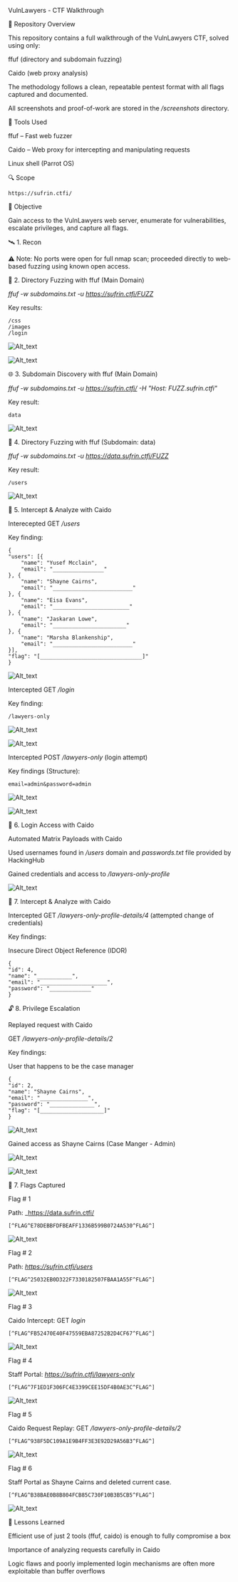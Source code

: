 VulnLawyers - CTF Walkthrough

📁 Repository Overview

  This repository contains a full walkthrough of the VulnLawyers CTF, solved using only:

  ffuf (directory and subdomain fuzzing)

  Caido (web proxy analysis)

  The methodology follows a clean, repeatable pentest format with all flags captured and documented.

  All screenshots and proof-of-work are stored in the _/screenshots_ directory.

🔧 Tools Used

  ffuf – Fast web fuzzer

  Caido – Web proxy for intercepting and manipulating requests

  Linux shell (Parrot OS)

🔍 Scope

    https://sufrin.ctfi/

🧠 Objective

  Gain access to the VulnLawyers web server, enumerate for vulnerabilities, escalate privileges, and capture all flags.

🛰️ 1. Recon

⚠️ Note: No ports were open for full nmap scan; proceeded directly to web-based fuzzing using known open access.

📂 2. Directory Fuzzing with ffuf (Main Domain)

  _ffuf -w subdomains.txt -u https://sufrin.ctfi/FUZZ_

  Key results:

    /css
    /images
    /login

  ![Alt_text](https://github.com/0xDarkwaveSiren/Vulnlawyers_0xWalkthrough/blob/main/Screenshots/ffuf1.png?raw=true)

  ![Alt_text](https://github.com/0xDarkwaveSiren/Vulnlawyers_0xWalkthrough/blob/main/Screenshots/loginpage.png?raw=true)

🌐 3. Subdomain Discovery with ffuf (Main Domain)

  _ffuf -w subdomains.txt -u https://sufrin.ctfi/ -H "Host: FUZZ.sufrin.ctfi"_

  Key result:

    data

  ![Alt_text](https://github.com/0xDarkwaveSiren/Vulnlawyers_0xWalkthrough/blob/main/Screenshots/ffuf2.png?raw=true)

📂 4. Directory Fuzzing with ffuf (Subdomain: data)

  _ffuf -w subdomains.txt -u https://data.sufrin.ctfi/FUZZ_

  Key result:

    /users

  ![Alt_text](https://github.com/0xDarkwaveSiren/Vulnlawyers_0xWalkthrough/blob/main/Screenshots/ffuf3.png?raw=true)

🔐 5. Intercept & Analyze with Caido

  Interecepted GET _/users_

  Key finding:

    {
    "users": [{
        "name": "Yusef Mcclain",
        "email": "________________"
    }, {
        "name": "Shayne Cairns",
        "email": "_________________________"
    }, {
        "name": "Eisa Evans",
        "email": "________________________"
    }, {
        "name": "Jaskaran Lowe",
        "email": "_______________________"
    }, {
        "name": "Marsha Blankenship",
        "email": "_________________________"
    }],
    "flag": "[________________________________]"
    }

  ![Alt_text](https://github.com/0xDarkwaveSiren/Vulnlawyers_0xWalkthrough/blob/main/Screenshots/users.png?raw=true)

  Intercepted GET _/login_

  Key finding:

    /lawyers-only

  ![Alt_text](https://github.com/0xDarkwaveSiren/Vulnlawyers_0xWalkthrough/blob/main/Screenshots/login.png?raw=true)

  ![Alt_text](https://github.com/0xDarkwaveSiren/Vulnlawyers_0xWalkthrough/blob/main/Screenshots/lawyers-onlypage.png?raw=true)

  Intercepted POST _/lawyers-only_ (login attempt)

  Key findings (Structure):

    email=admin&password=admin

  ![Alt_text](https://github.com/0xDarkwaveSiren/Vulnlawyers_0xWalkthrough/blob/main/Screenshots/lawyers-only-login-attempt.png?raw=true)

  ![Alt_text](https://github.com/0xDarkwaveSiren/Vulnlawyers_0xWalkthrough/blob/main/Screenshots/lawyers-only.png?raw=true)

🔑 6. Login Access with Caido

  Automated Matrix Payloads with Caido

  Used usernames found in _/users_ domain and _passwords.txt_ file provided by HackingHub

  Gained credentials and access to _/lawyers-only-profile_

  ![Alt_text](https://github.com/0xDarkwaveSiren/Vulnlawyers_0xWalkthrough/blob/main/Screenshots/loginaccess.png?raw=true)

🔐 7. Intercept & Analyze with Caido

Intercepted GET _/lawyers-only-profile-details/4_ (attempted change of credentials)

  Key findings: 

  Insecure Direct Object Reference (IDOR)

    {
    "id": 4,
    "name": "___________",
    "email": "_____________________",
    "password": "_____________"
    }

🔓 8. Privilege Escalation 

  Replayed request with Caido

  GET _/lawyers-only-profile-details/2_

  Key findings:

  User that happens to be the case manager

    {
    "id": 2,
    "name": "Shayne Cairns",
    "email": "_______________",
    "password": "______________",
    "flag": "[____________________]"
    }

  ![Alt_text](https://github.com/0xDarkwaveSiren/Vulnlawyers_0xWalkthrough/blob/main/Screenshots/lawyers-only-profile-details2.png?raw=true)

  Gained access as Shayne Cairns (Case Manger - Admin)

  ![Alt_text](https://github.com/0xDarkwaveSiren/Vulnlawyers_0xWalkthrough/blob/main/Screenshots/access-as-manager.png?raw=true)

  ![Alt_text](https://github.com/0xDarkwaveSiren/Vulnlawyers_0xWalkthrough/blob/main/Screenshots/deletedcase.png?raw=true)

🏁 7. Flags Captured

Flag # 1

  Path: _https://data.sufrin.ctfi/

    [^FLAG^E78DEBBFDFBEAFF1336B599B0724A530^FLAG^]

  ![Alt_text](https://github.com/0xDarkwaveSiren/Vulnlawyers_0xWalkthrough/blob/main/Screenshots/data.png?raw=true)

Flag # 2

  Path: _https://sufrin.ctfi/users_

    [^FLAG^25032EB0D322F7330182507FBAA1A55F^FLAG^]

  ![Alt_text](https://github.com/0xDarkwaveSiren/Vulnlawyers_0xWalkthrough/blob/main/Screenshots/users.png?raw=true)

Flag # 3

  Caido Intercept: GET _login_

    [^FLAG^FB52470E40F47559EBA87252B2D4CF67^FLAG^]

  ![Alt_text](https://github.com/0xDarkwaveSiren/Vulnlawyers_0xWalkthrough/blob/main/Screenshots/login.png?raw=true)

Flag # 4

  Staff Portal: _https://sufrin.ctfi/lawyers-only_

    [^FLAG^7F1ED1F306FC4E3399CEE15DF4B0AE3C^FLAG^]

  ![Alt_text](https://github.com/0xDarkwaveSiren/Vulnlawyers_0xWalkthrough/blob/main/Screenshots/loginaccess.png?raw=true)

Flag # 5

  Caido Request Replay: GET _/lawyers-only-profile-details/2_

    [^FLAG^938F5DC109A1E9B4FF3E3E92D29A56B3^FLAG^]

  ![Alt_text](https://github.com/0xDarkwaveSiren/Vulnlawyers_0xWalkthrough/blob/main/Screenshots/lawyers-only-profile-details2.png?raw=true)
  
Flag # 6

  Staff Portal as Shayne Cairns and deleted current case.

    [^FLAG^B38BAE0B8B804FCB85C730F10B3B5CB5^FLAG^]

  ![Alt_text](https://github.com/0xDarkwaveSiren/Vulnlawyers_0xWalkthrough/blob/main/Screenshots/deletedcase.png?raw=true)

📌 Lessons Learned

Efficient use of just 2 tools (ffuf, caido) is enough to fully compromise a box

Importance of analyzing requests carefully in Caido

Logic flaws and poorly implemented login mechanisms are often more exploitable than buffer overflows
